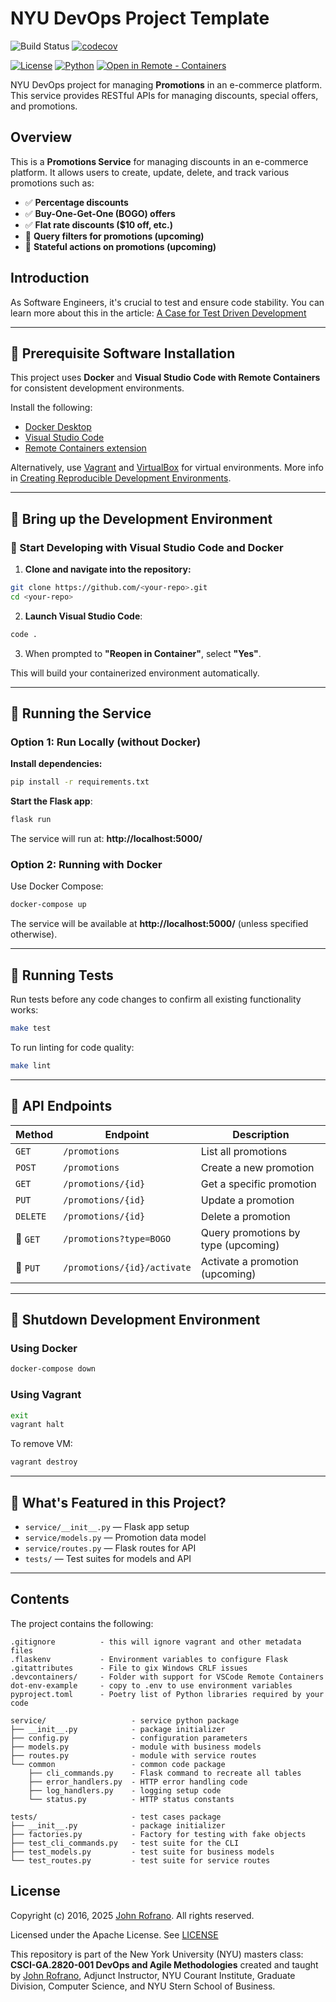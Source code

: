 # NYU DevOps Project Template


![Build Status](https://github.com/CSCI-GA-2820-SP25-001/promotions/actions/workflows/ci.yml/badge.svg)
[![codecov](https://codecov.io/gh/CSCI-GA-2820-SP25-001/promotions/graph/badge.svg?token=UZP863COZO)](https://codecov.io/gh/CSCI-GA-2820-SP25-001/promotions)

[![License](https://img.shields.io/badge/License-Apache_2.0-blue.svg)](https://opensource.org/licenses/Apache-2.0)
[![Python](https://img.shields.io/badge/Language-Python-blue.svg)](https://python.org/)
[![Open in Remote - Containers](https://img.shields.io/static/v1?label=Remote%20-%20Containers&message=Open&color=blue&logo=visualstudiocode)](https://vscode.dev/redirect?url=vscode://ms-vscode-remote.remote-containers/cloneInVolume?url=https://github.com/<your-repo>)

NYU DevOps project for managing **Promotions** in an e-commerce platform. This service provides RESTful APIs for managing discounts, special offers, and promotions.

## Overview

This is a **Promotions Service** for managing discounts in an e-commerce platform. It allows users to create, update, delete, and track various promotions such as:
- ✅ **Percentage discounts**
- ✅ **Buy-One-Get-One (BOGO) offers**
- ✅ **Flat rate discounts ($10 off, etc.)**
- 🚧 **Query filters for promotions (upcoming)**
- 🚧 **Stateful actions on promotions (upcoming)**

## Introduction
As Software Engineers, it's crucial to test and ensure code stability. You can learn more about this in the article: [A Case for Test Driven Development](https://johnrofrano.medium.com/a-case-for-test-driven-development-7d9a552e0a16)

---

## 📌 Prerequisite Software Installation

This project uses **Docker** and **Visual Studio Code with Remote Containers** for consistent development environments.

Install the following:
- [Docker Desktop](https://www.docker.com/products/docker-desktop)
- [Visual Studio Code](https://code.visualstudio.com)
- [Remote Containers extension](https://marketplace.visualstudio.com/items?itemName=ms-vscode-remote.remote-containers)

Alternatively, use [Vagrant](https://www.vagrantup.com/) and [VirtualBox](https://www.virtualbox.org/) for virtual environments. More info in [Creating Reproducible Development Environments](https://johnrofrano.medium.com/creating-reproducible-development-environments-fac8d6471f35).

---

## 📌 Bring up the Development Environment

### 🚀 Start Developing with Visual Studio Code and Docker

1. **Clone and navigate into the repository:**

```bash
git clone https://github.com/<your-repo>.git
cd <your-repo>
```

2. **Launch Visual Studio Code**:

```bash
code .
```

3. When prompted to **"Reopen in Container"**, select **"Yes"**.

This will build your containerized environment automatically.

---

## 📌 Running the Service

### Option 1: Run Locally (without Docker)

**Install dependencies:**
```bash
pip install -r requirements.txt
```

**Start the Flask app**:
```bash
flask run
```

The service will run at: **http://localhost:5000/**

### Option 2: Running with Docker

Use Docker Compose:

```bash
docker-compose up
```

The service will be available at **http://localhost:5000/** (unless specified otherwise).

---

## 📌 Running Tests

Run tests before any code changes to confirm all existing functionality works:

```bash
make test
```

To run linting for code quality:

```bash
make lint
```

---

## 📌 API Endpoints

| Method | Endpoint | Description |
|--------|----------|-------------|
| `GET`    | `/promotions`         | List all promotions |
| `POST`   | `/promotions`         | Create a new promotion |
| `GET`    | `/promotions/{id}`    | Get a specific promotion |
| `PUT`    | `/promotions/{id}`    | Update a promotion |
| `DELETE` | `/promotions/{id}`    | Delete a promotion |
| 🚧 `GET`  | `/promotions?type=BOGO`| Query promotions by type (upcoming) |
| 🚧 `PUT` | `/promotions/{id}/activate` | Activate a promotion (upcoming) |

---

## 📌 Shutdown Development Environment

### Using Docker
```bash
docker-compose down
```

### Using Vagrant
```bash
exit
vagrant halt
```
To remove VM:
```bash
vagrant destroy
```

---

## 📌 What's Featured in this Project?

- `service/__init__.py` — Flask app setup
- `service/models.py` — Promotion data model
- `service/routes.py` — Flask routes for API
- `tests/` — Test suites for models and API

---

## Contents

The project contains the following:

```text
.gitignore          - this will ignore vagrant and other metadata files
.flaskenv           - Environment variables to configure Flask
.gitattributes      - File to gix Windows CRLF issues
.devcontainers/     - Folder with support for VSCode Remote Containers
dot-env-example     - copy to .env to use environment variables
pyproject.toml      - Poetry list of Python libraries required by your code

service/                   - service python package
├── __init__.py            - package initializer
├── config.py              - configuration parameters
├── models.py              - module with business models
├── routes.py              - module with service routes
└── common                 - common code package
    ├── cli_commands.py    - Flask command to recreate all tables
    ├── error_handlers.py  - HTTP error handling code
    ├── log_handlers.py    - logging setup code
    └── status.py          - HTTP status constants

tests/                     - test cases package
├── __init__.py            - package initializer
├── factories.py           - Factory for testing with fake objects
├── test_cli_commands.py   - test suite for the CLI
├── test_models.py         - test suite for business models
└── test_routes.py         - test suite for service routes
```

## License

Copyright (c) 2016, 2025 [John Rofrano](https://www.linkedin.com/in/JohnRofrano/). All rights reserved.

Licensed under the Apache License. See [LICENSE](LICENSE)

This repository is part of the New York University (NYU) masters class: **CSCI-GA.2820-001 DevOps and Agile Methodologies** created and taught by [John Rofrano](https://cs.nyu.edu/~rofrano/), Adjunct Instructor, NYU Courant Institute, Graduate Division, Computer Science, and NYU Stern School of Business.
